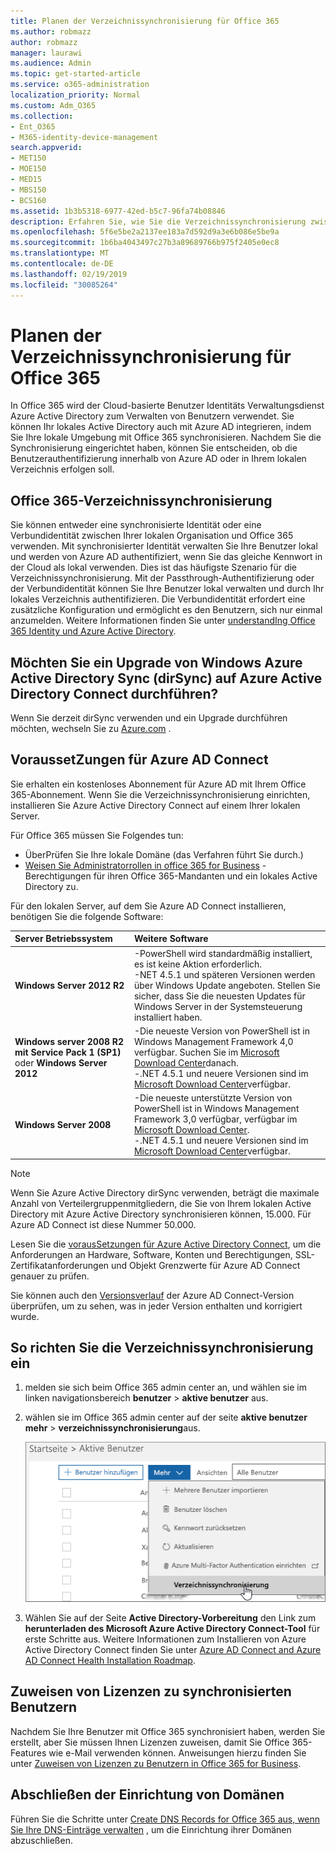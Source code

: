 ```yaml
---
title: Planen der Verzeichnissynchronisierung für Office 365
ms.author: robmazz
author: robmazz
manager: laurawi
ms.audience: Admin
ms.topic: get-started-article
ms.service: o365-administration
localization_priority: Normal
ms.custom: Adm_O365
ms.collection:
- Ent_O365
- M365-identity-device-management
search.appverid:
- MET150
- MOE150
- MED15
- MBS150
- BCS160
ms.assetid: 1b3b5318-6977-42ed-b5c7-96fa74b08846
description: Erfahren Sie, wie Sie die Verzeichnissynchronisierung zwischen Office 365 und Ihrem lokalen Active Directory einrichten.
ms.openlocfilehash: 5f6e5be2a2137ee183a7d592d9a3e6b086e5be9a
ms.sourcegitcommit: 1b6ba4043497c27b3a89689766b975f2405e0ec8
ms.translationtype: MT
ms.contentlocale: de-DE
ms.lasthandoff: 02/19/2019
ms.locfileid: "30085264"
---
```

# <a name="set-up-directory-synchronization-for-office-365"></a>Planen der Verzeichnissynchronisierung für Office 365

In Office 365 wird der Cloud-basierte Benutzer Identitäts Verwaltungsdienst Azure Active Directory zum Verwalten von Benutzern verwendet. Sie können Ihr lokales Active Directory auch mit Azure AD integrieren, indem Sie Ihre lokale Umgebung mit Office 365 synchronisieren. Nachdem Sie die Synchronisierung eingerichtet haben, können Sie entscheiden, ob die Benutzerauthentifizierung innerhalb von Azure AD oder in Ihrem lokalen Verzeichnis erfolgen soll.
  
## <a name="office-365-directory-synchronization"></a>Office 365-Verzeichnissynchronisierung

Sie können entweder eine synchronisierte Identität oder eine Verbundidentität zwischen Ihrer lokalen Organisation und Office 365 verwenden. Mit synchronisierter Identität verwalten Sie Ihre Benutzer lokal und werden von Azure AD authentifiziert, wenn Sie das gleiche Kennwort in der Cloud als lokal verwenden. Dies ist das häufigste Szenario für die Verzeichnissynchronisierung. Mit der Passthrough-Authentifizierung oder der Verbundidentität können Sie Ihre Benutzer lokal verwalten und durch Ihr lokales Verzeichnis authentifizieren. Die Verbundidentität erfordert eine zusätzliche Konfiguration und ermöglicht es den Benutzern, sich nur einmal anzumelden. Weitere Informationen finden Sie unter [understandIng Office 365 Identity und Azure Active Directory](about-office-365-identity.md).
  
## <a name="want-to-upgrade-from-windows-azure-active-directory-sync-dirsync-to-azure-active-directory-connect"></a>Möchten Sie ein Upgrade von Windows Azure Active Directory Sync (dirSync) auf Azure Active Directory Connect durchführen?

Wenn Sie derzeit dirSync verwenden und ein Upgrade durchführen möchten, wechseln Sie zu [Azure.com](https://azure.com) . [](https://go.microsoft.com/fwlink/p/?LinkId=733240)
  
## <a name="prerequisites-for-azure-ad-connect"></a>VoraussetZungen für Azure AD Connect

Sie erhalten ein kostenloses Abonnement für Azure AD mit Ihrem Office 365-Abonnement. Wenn Sie die Verzeichnissynchronisierung einrichten, installieren Sie Azure Active Directory Connect auf einem Ihrer lokalen Server.
  
Für Office 365 müssen Sie Folgendes tun:
  
- ÜberPrüfen Sie Ihre lokale Domäne (das Verfahren führt Sie durch.)
- [Weisen Sie Administratorrollen in office 365 for Business](https://support.office.com/article/EAC4D046-1AFD-4F1A-85FC-8219C79E1504) -Berechtigungen für ihren Office 365-Mandanten und ein lokales Active Directory zu.

Für den lokalen Server, auf dem Sie Azure AD Connect installieren, benötigen Sie die folgende Software:
  
|**Server Betriebssystem**|**Weitere Software**|
|:-----|:-----|
|**Windows Server 2012 R2** | -PowerShell wird standardmäßig installiert, es ist keine Aktion erforderlich.  <br> -NET 4.5.1 und späteren Versionen werden über Windows Update angeboten. Stellen Sie sicher, dass Sie die neuesten Updates für Windows Server in der Systemsteuerung installiert haben. |
|**Windows server 2008 R2 mit Service Pack 1 (SP1)** oder **Windows Server 2012** | -Die neueste Version von PowerShell ist in Windows Management Framework 4,0 verfügbar. Suchen Sie im [Microsoft Download Center](https://go.microsoft.com/fwlink/p/?LinkId=717996)danach.<br> -.NET 4.5.1 und neuere Versionen sind im [Microsoft Download Center](https://go.microsoft.com/fwlink/p/?LinkId=717996)verfügbar. |
|**Windows Server 2008** | -Die neueste unterstützte Version von PowerShell ist in Windows Management Framework 3,0 verfügbar, verfügbar im [Microsoft Download Center](https://go.microsoft.com/fwlink/p/?LinkId=717996).  <br> -.NET 4.5.1 und neuere Versionen sind im [Microsoft Download Center](https://go.microsoft.com/fwlink/p/?LinkId=717996)verfügbar. |

> [!NOTE]
> Wenn Sie Azure Active Directory dirSync verwenden, beträgt die maximale Anzahl von Verteilergruppenmitgliedern, die Sie von Ihrem lokalen Active Directory mit Azure Active Directory synchronisieren können, 15.000. Für Azure AD Connect ist diese Nummer 50.000. 
  
Lesen Sie die [vorausSetzungen für Azure Active Directory Connect](https://go.microsoft.com/fwlink/p/?LinkId=716896), um die Anforderungen an Hardware, Software, Konten und Berechtigungen, SSL-Zertifikatanforderungen und Objekt Grenzwerte für Azure AD Connect genauer zu prüfen.
  
Sie können auch den [Versionsverlauf](https://docs.microsoft.com/azure/active-directory/hybrid/reference-connect-version-history) der Azure AD Connect-Version überprüfen, um zu sehen, was in jeder Version enthalten und korrigiert wurde.

## <a name="to-set-up-directory-synchronization"></a>So richten Sie die Verzeichnissynchronisierung ein

1. melden sie sich beim Office 365 admin center an, und wählen sie im linken navigationsbereich **benutzer** \> **aktive benutzer** aus.
2. wählen sie im Office 365 admin center auf der seite **aktive benutzer** **mehr** \> **verzeichnissynchronisierung**aus.

    ![Wählen Sie im Menü mehr die Option Verzeichnissynchronisierung aus.](media/dc6669e5-c01b-471e-9cdf-04f5d44e1c4b.png)
  
3. Wählen Sie auf der Seite **Active Directory-Vorbereitung** den Link zum **herunterladen des Microsoft Azure Active Directory Connect-Tool** für erste Schritte aus. Weitere Informationen zum Installieren von Azure Active Directory Connect finden Sie unter [Azure AD Connect and Azure AD Connect Health Installation Roadmap](https://docs.microsoft.com/azure/active-directory/hybrid/how-to-connect-install-roadmap).

## <a name="assign-licenses-to-synchronized-users"></a>Zuweisen von Lizenzen zu synchronisierten Benutzern

Nachdem Sie Ihre Benutzer mit Office 365 synchronisiert haben, werden Sie erstellt, aber Sie müssen Ihnen Lizenzen zuweisen, damit Sie Office 365-Features wie e-Mail verwenden können. Anweisungen hierzu finden Sie unter [Zuweisen von Lizenzen zu Benutzern in Office 365 for Business](https://support.office.com/article/997596b5-4173-4627-b915-36abac6786dc).

## <a name="finish-setting-up-domains"></a>Abschließen der Einrichtung von Domänen

Führen Sie die Schritte unter [Create DNS Records for Office 365 aus, wenn Sie Ihre DNS-Einträge verwalten](https://support.office.com/article/b0f3fdca-8a80-4e8e-9ef3-61e8a2a9ab23) , um die Einrichtung ihrer Domänen abzuschließen.